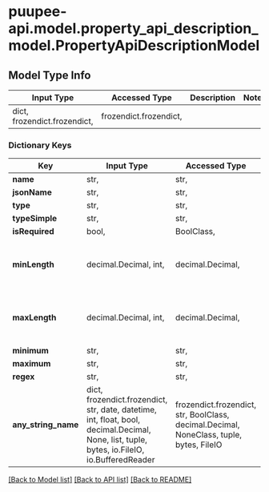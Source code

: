 # puupee-api.model.property_api_description_model.PropertyApiDescriptionModel

## Model Type Info
Input Type | Accessed Type | Description | Notes
------------ | ------------- | ------------- | -------------
dict, frozendict.frozendict,  | frozendict.frozendict,  |  | 

### Dictionary Keys
Key | Input Type | Accessed Type | Description | Notes
------------ | ------------- | ------------- | ------------- | -------------
**name** | str,  | str,  |  | [optional] 
**jsonName** | str,  | str,  |  | [optional] 
**type** | str,  | str,  |  | [optional] 
**typeSimple** | str,  | str,  |  | [optional] 
**isRequired** | bool,  | BoolClass,  |  | [optional] 
**minLength** | decimal.Decimal, int,  | decimal.Decimal,  |  | [optional] value must be a 32 bit integer
**maxLength** | decimal.Decimal, int,  | decimal.Decimal,  |  | [optional] value must be a 32 bit integer
**minimum** | str,  | str,  |  | [optional] 
**maximum** | str,  | str,  |  | [optional] 
**regex** | str,  | str,  |  | [optional] 
**any_string_name** | dict, frozendict.frozendict, str, date, datetime, int, float, bool, decimal.Decimal, None, list, tuple, bytes, io.FileIO, io.BufferedReader | frozendict.frozendict, str, BoolClass, decimal.Decimal, NoneClass, tuple, bytes, FileIO | any string name can be used but the value must be the correct type | [optional]

[[Back to Model list]](../../README.md#documentation-for-models) [[Back to API list]](../../README.md#documentation-for-api-endpoints) [[Back to README]](../../README.md)

